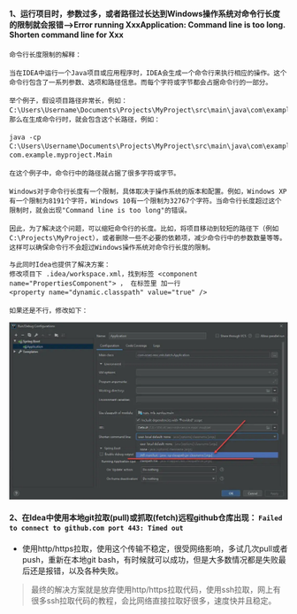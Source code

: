 #### 1、运行项目时，参数过多，或者路径过长达到Windows操作系统对命令行长度的限制就会报错-->Error running XxxApplication: Command line is too long. Shorten command line for Xxx

~~~
命令行长度限制的解释：

当在IDEA中运行一个Java项目或应用程序时，IDEA会生成一个命令行来执行相应的操作。这个命令行包含了一系列参数、选项和路径信息。而每个字符或字节都会占据命令行的一部分。

举个例子，假设项目路径非常长，例如：C:\Users\Username\Documents\Projects\MyProject\src\main\java\com\example\myproject。那么在生成命令行时，就会包含这个长路径，例如：

java -cp C:\Users\Username\Documents\Projects\MyProject\src\main\java\com\example\myproject\libs\library.jar com.example.myproject.Main

在这个例子中，命令行中的路径就占据了很多字符或字节。

Windows对于命令行长度有一个限制，具体取决于操作系统的版本和配置。例如，Windows XP有一个限制为8191个字符，Windows 10有一个限制为32767个字符。当命令行长度超过这个限制时，就会出现"Command line is too long"的错误。

因此，为了解决这个问题，可以缩短命令行的长度。比如，将项目移动到较短的路径下（例如C:\Projects\MyProject），或者删除一些不必要的依赖项，减少命令行中的参数数量等等。这样可以确保命令行不会超过Windows操作系统对命令行长度的限制。

~~~

~~~
与此同时Idea也提供了解决方案：
修改项目下 .idea/workspace.xml，找到标签 <component name="PropertiesComponent"> ， 在标签里 加一行
<property name="dynamic.classpath" value="true" />

如果还是不行，修改如下：
~~~
![Alt idea-issue-log-Shorten_command_line](../assets/idea-issue-log-Shorten_command_line.webp)

#### 2、在Idea中使用本地git拉取(pull)或抓取(fetch)远程github仓库出现： `Failed to connect to github.com port 443: Timed out`

* 使用http/https拉取，使用这个传输不稳定，很受网络影响，多试几次pull或者push，重新在本地git bash，有时候就可以成功，但是大多数情况都是失败最后还是报错，以及各种失败。

> 最终的解决方案就是放弃使用http/https拉取代码，使用ssh拉取，网上有很多ssh拉取代码的教程，会比网络直接拉取好很多，速度快并且稳定。

